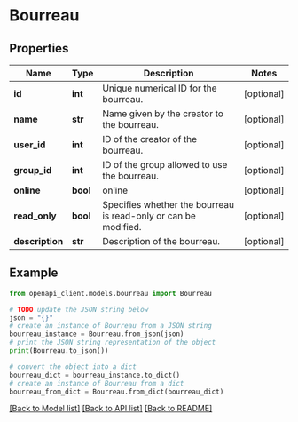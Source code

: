 # Bourreau


## Properties

Name | Type | Description | Notes
------------ | ------------- | ------------- | -------------
**id** | **int** | Unique numerical ID for the bourreau. | [optional] 
**name** | **str** | Name given by the creator to the bourreau. | [optional] 
**user_id** | **int** | ID of the creator of the bourreau. | [optional] 
**group_id** | **int** | ID of the group allowed to use the bourreau. | [optional] 
**online** | **bool** | online | [optional] 
**read_only** | **bool** | Specifies whether the bourreau is read-only or can be modified. | [optional] 
**description** | **str** | Description of the bourreau. | [optional] 

## Example

```python
from openapi_client.models.bourreau import Bourreau

# TODO update the JSON string below
json = "{}"
# create an instance of Bourreau from a JSON string
bourreau_instance = Bourreau.from_json(json)
# print the JSON string representation of the object
print(Bourreau.to_json())

# convert the object into a dict
bourreau_dict = bourreau_instance.to_dict()
# create an instance of Bourreau from a dict
bourreau_from_dict = Bourreau.from_dict(bourreau_dict)
```
[[Back to Model list]](../README.md#documentation-for-models) [[Back to API list]](../README.md#documentation-for-api-endpoints) [[Back to README]](../README.md)


